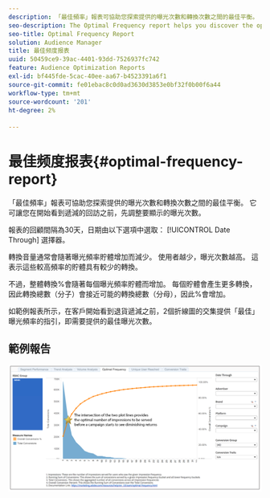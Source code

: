 ```yaml
---
description: 「最佳頻率」報表可協助您探索提供的曝光次數和轉換次數之間的最佳平衡。 它可讓您在開始看到遞減的回訪之前，先調整要顯示的曝光次數。
seo-description: The Optimal Frequency report helps you discover the optimal balance between the number of served impressions and conversions. It allows you to adjust the number of impressions you would want to display before starting to see diminishing returns.
seo-title: Optimal Frequency Report
solution: Audience Manager
title: 最佳频度报表
uuid: 50459ce9-39ac-4401-93dd-7526937fc742
feature: Audience Optimization Reports
exl-id: bf445fde-5cac-40ee-aa67-b4523391a6f1
source-git-commit: fe01ebac8c0d0ad3630d3853e0bf32f0b00f6a44
workflow-type: tm+mt
source-wordcount: '201'
ht-degree: 2%

---
```


# 最佳频度报表{#optimal-frequency-report}

「最佳頻率」報表可協助您探索提供的曝光次數和轉換次數之間的最佳平衡。 它可讓您在開始看到遞減的回訪之前，先調整要顯示的曝光次數。

報表的回顧間隔為30天，日期由以下選項中選取： [!UICONTROL Date Through] 選擇器。

轉換音量通常會隨著曝光頻率貯體增加而減少。 使用者越少，曝光次數越高。 這表示這些較高頻率的貯體具有較少的轉換。

不過，整體轉換%會隨著每個曝光頻率貯體而增加。 每個貯體會產生更多轉換，因此轉換總數（分子）會接近可能的轉換總數（分母），因此%會增加。

如範例報表所示，在客戶開始看到退貨遞減之前，2個折線圖的交集提供「最佳」曝光頻率的指引，即需要提供的最佳曝光次數。

## 範例報告

![最佳頻率](assets/optimal-frequency2.png)
